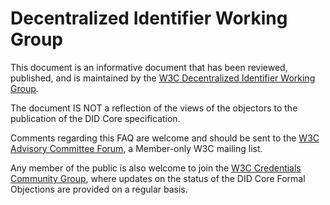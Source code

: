 # Decentralized Identifier Working Group

This document is an informative document that has been reviewed, 
published, and is maintained by the 
[W3C Decentralized Identifier Working Group](https://www.w3.org/2019/did-wg/).

The document IS NOT a reflection of the views of the objectors 
to the publication of the DID Core specification.

Comments regarding this FAQ are welcome and should be sent to the 
[W3C Advisory Committee Forum](mailto:w3c-ac-forum@w3.org), a
Member-only W3C mailing list.

Any member of the public is also welcome to join the 
[W3C Credentials Community Group](https://www.w3.org/community/credentials/),
where updates on the status of the DID Core Formal Objections 
are provided on a regular basis.

